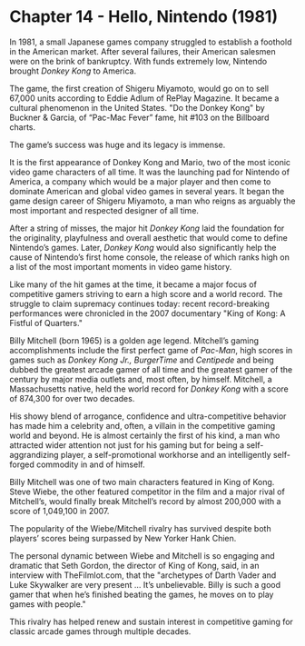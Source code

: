 # Chapter 14 - Hello, Nintendo (1981)

In 1981, a small Japanese games company struggled to establish a foothold in the American market. After several failures, their American salesmen were on the brink of bankruptcy. With funds extremely low, Nintendo brought *Donkey Kong* to America.

The game, the first creation of Shigeru Miyamoto, would go on to sell 67,000 units according to Eddie Adlum of RePlay Magazine. It became a cultural phenomenon in the United States. "Do the Donkey Kong" by Buckner & Garcia, of “Pac-Mac Fever” fame, hit #103 on the Billboard charts.

The game’s success was huge and its legacy is immense. 

It is the first appearance of Donkey Kong and Mario, two of the most iconic video game characters of all time. It was the launching pad for Nintendo of America, a company which would be a major player and then come to dominate American and global video games in several years. It began the game design career of Shigeru Miyamoto, a man who reigns as arguably the most important and respected designer of all time.

After a string of misses, the major hit *Donkey Kong* laid the foundation for the originality, playfulness and overall aesthetic that would come to define Nintendo’s games. Later, *Donkey Kong* would also significantly help the cause of Nintendo’s first home console, the release of which ranks high on a list of the most important moments in video game history.

Like many of the hit games at the time, it became a major focus of competitive gamers striving to earn a high score and a world record. The struggle to claim supremacy continues today: recent record-breaking performances were chronicled in the 2007 documentary "King of Kong: A Fistful of Quarters."

Billy Mitchell (born 1965) is a golden age legend. Mitchell’s gaming accomplishments include the first perfect game of *Pac-Man*, high scores in games such as *Donkey Kong Jr., BurgerTime* and *Centipede* and being dubbed the greatest arcade gamer of all time and the greatest gamer of the century by major media outlets and, most often, by himself. Mitchell, a Massachusetts native, held the world record for *Donkey Kong* with a score of 874,300 for over two decades. 

His showy blend of arrogance, confidence and ultra-competitive behavior has made him a celebrity and, often, a villain in the competitive gaming world and beyond. He is almost certainly the first of his kind, a man who attracted wider attention not just for his gaming but for being a self-aggrandizing player, a self-promotional workhorse and an intelligently self-forged commodity in and of himself.

Billy Mitchell was one of two main characters featured in King of Kong. Steve Wiebe, the other featured competitor in the film and a major rival of Mitchell’s, would finally break Mitchell’s record by almost 200,000 with a score of 1,049,100 in 2007.

The popularity of the Wiebe/Mitchell rivalry has survived despite both players’ scores being surpassed by New Yorker Hank Chien. 

The personal dynamic between Wiebe and Mitchell is so engaging and dramatic that Seth Gordon, the director of King of Kong, said, in an interview with TheFilmlot.com, that the "archetypes of Darth Vader and Luke Skywalker are very present … It’s unbelievable. Billy is such a good gamer that when he’s finished beating the games, he moves on to play games with people."

This rivalry has helped renew and sustain interest in competitive gaming for classic arcade games through multiple decades.
